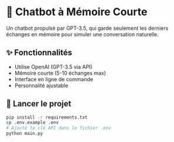 # 🤖 Chatbot à Mémoire Courte

Un chatbot propulsé par GPT-3.5, qui garde seulement les derniers échanges en mémoire pour simuler une conversation naturelle.

## ✨ Fonctionnalités

- Utilise OpenAI (GPT-3.5 via API)
- Mémoire courte (5-10 échanges max)
- Interface en ligne de commande
- Personnalité ajustable

## 🚀 Lancer le projet

```bash
pip install -r requirements.txt
cp .env.example .env
# Ajoute ta clé API dans le fichier .env
python main.py
